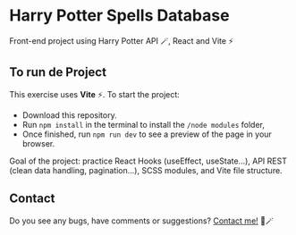 # Harry Potter Spells Database
Front-end project using Harry Potter API 🪄, React and Vite ⚡

## To run de Project

This exercise uses **Vite** ⚡. To start the project:

- Download this repository.
- Run `npm install` in the terminal to install the `/node modules` folder,
- Once finished, run `npm run dev` to see a preview of the page in your browser.

Goal of the project: practice React Hooks (useEffect, useState...), API REST (clean data handling, pagination...), SCSS modules, and Vite file structure.

## Contact
Do you see any bugs, have comments or suggestions? [Contact me!](https://github.com/masarom)
🌱🪄